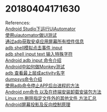 # 20180404171630

<script src="../js/index.js"></script>
<div id="content"></div>


 
References:
<br/>
[Android Studio下运行UiAutomator](https://www.cnblogs.com/biang/p/6266222.html)
<br/>
[使用uiautomator做UI测试](http://blog.chengyunfeng.com/?p=504#ixzz5AwbJ8Bvu)
<br/>
[通过adb获取安卓应用屏幕所有控件信息](http://blog.csdn.net/hyhdcl/article/details/53340421)
<br/>
[adb shell模拟点击事件 input](http://blog.csdn.net/u014510302/article/details/50720729)
<br/>
[adb shell input text 输入特殊字符](https://www.cnblogs.com/avonecho/p/3939160.html)
<br/>
[Android adb input 命令介绍](https://blog.csdn.net/soslinken/article/details/49587497)
<br/>
[Android中如何做Monkey测试](http://blog.csdn.net/javaandroid730/article/details/53312555)
<br/>
[adb 查看最上层成activity名字](http://blog.csdn.net/mldxs/article/details/38751773)
<br/>
[dumpsys命令介绍](https://www.cnblogs.com/JianXu/p/5376642.html)
<br/>
[使用adb命令停止APP后台进程的方法](https://blog.csdn.net/ztguang/article/details/52020357)
<br/>
[Android pm命令 以及在终端安装卸载安装包方法](https://blog.csdn.net/wys7250578/article/details/17955051)
<br/>
[Linux rm 删除指定文件外的其他文件 方法汇总](http://blog.sina.com.cn/s/blog_70ffb5c501011rrk.html)
<br/>
[Android屏幕投影及反向控制原理](https://www.jianshu.com/p/279682621a01)
